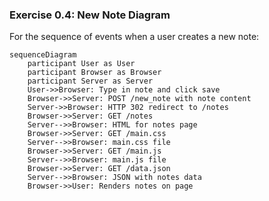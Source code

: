 ### Exercise 0.4: New Note Diagram

For the sequence of events when a user creates a new note:

```mermaid
sequenceDiagram
    participant User as User
    participant Browser as Browser
    participant Server as Server
    User->>Browser: Type in note and click save
    Browser->>Server: POST /new_note with note content
    Server->>Browser: HTTP 302 redirect to /notes
    Browser->>Server: GET /notes
    Server-->>Browser: HTML for notes page
    Browser->>Server: GET /main.css
    Server-->>Browser: main.css file
    Browser->>Server: GET /main.js
    Server-->>Browser: main.js file
    Browser->>Server: GET /data.json
    Server-->>Browser: JSON with notes data
    Browser->>User: Renders notes on page
```